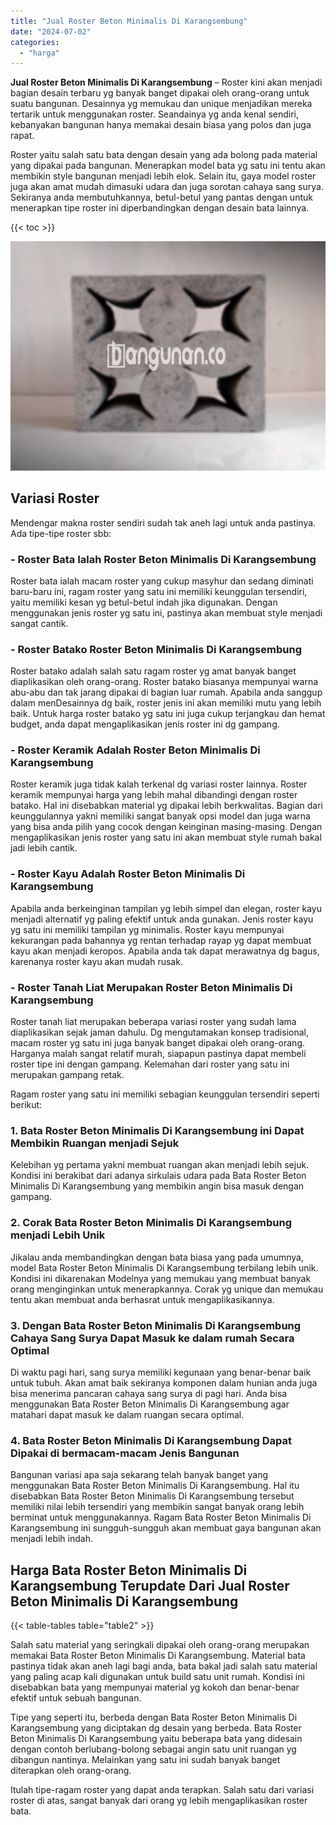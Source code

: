 ```yaml
---
title: "Jual Roster Beton Minimalis Di Karangsembung"
date: "2024-07-02"
categories: 
  - "harga"
---
```


**Jual Roster Beton Minimalis Di Karangsembung** – Roster kini akan menjadi bagian desain terbaru yg banyak banget dipakai oleh orang-orang untuk suatu bangunan. Desainnya yg memukau dan unique menjadikan mereka tertarik untuk menggunakan roster. Seandainya yg anda kenal sendiri, kebanyakan bangunan hanya memakai desain biasa yang polos dan juga rapat.

Roster yaitu salah satu bata dengan desain yang ada bolong pada material yang dipakai pada bangunan. Menerapkan model bata yg satu ini tentu akan membikin style bangunan menjadi lebih elok. Selain itu, gaya model roster juga akan amat mudah dimasuki udara dan juga sorotan cahaya sang surya. Sekiranya anda membutuhkannya, betul-betul yang pantas dengan untuk menerapkan tipe roster ini diperbandingkan dengan desain bata lainnya.

{{< toc >}}

![Jual Roster Beton Minimalis Di Karangsembung](/images/bata-roster-minimalis-22.png)

## Variasi Roster

Mendengar makna roster sendiri sudah tak aneh lagi untuk anda pastinya. Ada tipe-tipe roster sbb:

### \- Roster Bata Ialah Roster Beton Minimalis Di Karangsembung

Roster bata ialah macam roster yang cukup masyhur dan sedang diminati baru-baru ini, ragam roster yang satu ini memiliki keunggulan tersendiri, yaitu memiliki kesan yg betul-betul indah jika digunakan. Dengan menggunakan jenis roster yg satu ini, pastinya akan membuat style menjadi sangat cantik.

### \- Roster Batako Roster Beton Minimalis Di Karangsembung

Roster batako adalah salah satu ragam roster yg amat banyak banget diaplikasikan oleh orang-orang. Roster batako biasanya mempunyai warna abu-abu dan tak jarang dipakai di bagian luar rumah. Apabila anda sanggup dalam menDesainnya dg baik, roster jenis ini akan memiliki mutu yang lebih baik. Untuk harga roster batako yg satu ini juga cukup terjangkau dan hemat budget, anda dapat mengaplikasikan jenis roster ini dg gampang.

### \- Roster Keramik Adalah Roster Beton Minimalis Di Karangsembung

Roster keramik juga tidak kalah terkenal dg variasi roster lainnya. Roster keramik mempunyai harga yang lebih mahal dibandingi dengan roster batako. Hal ini disebabkan material yg dipakai lebih berkwalitas. Bagian dari keunggulannya yakni memiliki sangat banyak opsi model dan juga warna yang bisa anda pilih yang cocok dengan keinginan masing-masing. Dengan mengaplikasikan jenis roster yang satu ini akan membuat style rumah bakal jadi lebih cantik.

### \- Roster Kayu Adalah Roster Beton Minimalis Di Karangsembung

Apabila anda berkeinginan tampilan yg lebih simpel dan elegan, roster kayu menjadi alternatif yg paling efektif untuk anda gunakan. Jenis roster kayu yg satu ini memiliki tampilan yg minimalis. Roster kayu mempunyai kekurangan pada bahannya yg rentan terhadap rayap yg dapat membuat kayu akan menjadi keropos. Apabila anda tak dapat merawatnya dg bagus, karenanya roster kayu akan mudah rusak.

### \- Roster Tanah Liat Merupakan Roster Beton Minimalis Di Karangsembung

Roster tanah liat merupakan beberapa variasi roster yang sudah lama diaplikasikan sejak jaman dahulu. Dg mengutamakan konsep tradisional, macam roster yg satu ini juga banyak banget dipakai oleh orang-orang. Harganya malah sangat relatif murah, siapapun pastinya dapat membeli roster tipe ini dengan gampang. Kelemahan dari roster yang satu ini merupakan gampang retak.

Ragam roster yang satu ini memiliki sebagian keunggulan tersendiri seperti berikut:

### 1\. Bata Roster Beton Minimalis Di Karangsembung ini Dapat Membikin Ruangan menjadi Sejuk

Kelebihan yg pertama yakni membuat ruangan akan menjadi lebih sejuk. Kondisi ini berakibat dari adanya sirkulais udara pada Bata Roster Beton Minimalis Di Karangsembung yang membikin angin bisa masuk dengan gampang.

### 2\. Corak Bata Roster Beton Minimalis Di Karangsembung menjadi Lebih Unik

Jikalau anda membandingkan dengan bata biasa yang pada umumnya, model Bata Roster Beton Minimalis Di Karangsembung terbilang lebih unik. Kondisi ini dikarenakan Modelnya yang memukau yang membuat banyak orang menginginkan untuk menerapkannya. Corak yg unique dan memukau tentu akan membuat anda berhasrat untuk mengaplikasikannya.

### 3\. Dengan Bata Roster Beton Minimalis Di Karangsembung Cahaya Sang Surya Dapat Masuk ke dalam rumah Secara Optimal

Di waktu pagi hari, sang surya memiliki kegunaan yang benar-benar baik untuk tubuh. Akan amat baik sekiranya komponen dalam hunian anda juga bisa menerima pancaran cahaya sang surya di pagi hari. Anda bisa menggunakan Bata Roster Beton Minimalis Di Karangsembung agar matahari dapat masuk ke dalam ruangan secara optimal.

### 4\. Bata Roster Beton Minimalis Di Karangsembung Dapat Dipakai di bermacam-macam Jenis Bangunan

Bangunan variasi apa saja sekarang telah banyak banget yang menggunakan Bata Roster Beton Minimalis Di Karangsembung. Hal itu disebabkan Bata Roster Beton Minimalis Di Karangsembung tersebut memiliki nilai lebih tersendiri yang membikin sangat banyak orang lebih berminat untuk menggunakannya. Ragam Bata Roster Beton Minimalis Di Karangsembung ini sungguh-sungguh akan membuat gaya bangunan akan menjadi lebih indah.

## Harga Bata Roster Beton Minimalis Di Karangsembung Terupdate Dari Jual Roster Beton Minimalis Di Karangsembung

{{< table-tables table="table2" >}}

Salah satu material yang seringkali dipakai oleh orang-orang merupakan memakai Bata Roster Beton Minimalis Di Karangsembung. Material bata pastinya tidak akan aneh lagi bagi anda, bata bakal jadi salah satu material yang paling acap kali digunakan untuk build satu unit rumah. Kondisi ini disebabkan bata yang mempunyai material yg kokoh dan benar-benar efektif untuk sebuah bangunan.

Tipe yang seperti itu, berbeda dengan Bata Roster Beton Minimalis Di Karangsembung yang diciptakan dg desain yang berbeda. Bata Roster Beton Minimalis Di Karangsembung yaitu beberapa bata yang didesain dengan contoh berlubang-bolong sebagai angin satu unit ruangan yg dibangun nantinya. Melainkan yang satu ini sudah banyak banget diterapkan oleh orang-orang.

Itulah tipe-ragam roster yang dapat anda terapkan. Salah satu dari variasi roster di atas, sangat banyak dari orang yg lebih mengaplikasikan roster bata.
